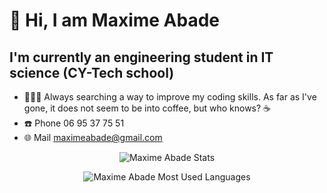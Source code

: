 # 👋 Hi, I am **Maxime Abade**

## I'm currently an engineering student in IT science (CY-Tech school)

- 🧑🏻‍💻 Always searching a way to improve my coding skills. As far as I've gone, it does not seem to be into coffee, but who knows? ☕️
- ☎️ Phone 06 95 37 75 51
- 🌐 Mail maximeabade@gmail.com

<p align="center">
    <img align="center"  src="https://github-readme-stats.vercel.app/api/?username=maximeabade&show_icons=true&count_private=true&title_color=fff&icon_color=96770e&text_color=9f9f9f&bg_color=181818&border_color=96770e&hide=contribs,issues" alt="Maxime Abade Stats" />
</p>

<p align="center">
    <img align="center"  src="https://github-readme-stats.vercel.app/api/top-langs/?username=maximeabade&count_private=true&layout=compact&title_color=fff&icon_color=96770e&text_color=9f9f9f&bg_color=181818&border_color=96770e&langs_count=10)](https://github.com/anuraghazra/github-readme-stats" alt="Maxime Abade Most Used Languages" />
</p>
